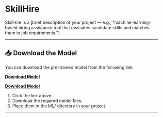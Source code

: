 # SkillHire

SkillHire is a [brief description of your project — e.g., "machine learning-based hiring assistance tool that evaluates candidate skills and matches them to job requirements."]
 
---

## 📥 Download the Model

You can download the pre-trained model from the following link:

[**Download Model**](https://drive.google.com/drive/folders/1umZvQUYM9rfMtoA1oksH5CDecFXjtWzi?usp=sharing)

[**Download Model**](https://drive.google.com/drive/folders/1NuR0yfkEO2MdOKwHt9NmQPO7FXATNXTP?usp=sharing)

1. Click the link above.
2. Download the required model files.
3. Place them in the ML/ directory in your project.

---
  



